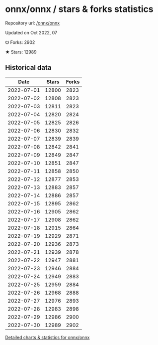 # onnx/onnx / stars & forks statistics

Repository url: [/onnx/onnx](https://github.com/onnx/onnx)

Updated on Oct 2022, 07

☋ Forks: 2902

★ Stars: 12989

## Historical data
| Date | Stars | Forks |
|------|-------|-------|
| 2022-07-01 | 12800 | 2823 | 
| 2022-07-02 | 12808 | 2823 | 
| 2022-07-03 | 12811 | 2823 | 
| 2022-07-04 | 12820 | 2824 | 
| 2022-07-05 | 12825 | 2826 | 
| 2022-07-06 | 12830 | 2832 | 
| 2022-07-07 | 12839 | 2839 | 
| 2022-07-08 | 12842 | 2841 | 
| 2022-07-09 | 12849 | 2847 | 
| 2022-07-10 | 12851 | 2847 | 
| 2022-07-11 | 12858 | 2850 | 
| 2022-07-12 | 12877 | 2853 | 
| 2022-07-13 | 12883 | 2857 | 
| 2022-07-14 | 12886 | 2857 | 
| 2022-07-15 | 12895 | 2862 | 
| 2022-07-16 | 12905 | 2862 | 
| 2022-07-17 | 12908 | 2862 | 
| 2022-07-18 | 12915 | 2864 | 
| 2022-07-19 | 12929 | 2871 | 
| 2022-07-20 | 12936 | 2873 | 
| 2022-07-21 | 12939 | 2878 | 
| 2022-07-22 | 12947 | 2881 | 
| 2022-07-23 | 12946 | 2884 | 
| 2022-07-24 | 12949 | 2883 | 
| 2022-07-25 | 12959 | 2884 | 
| 2022-07-26 | 12968 | 2888 | 
| 2022-07-27 | 12976 | 2893 | 
| 2022-07-28 | 12983 | 2898 | 
| 2022-07-29 | 12986 | 2900 | 
| 2022-07-30 | 12989 | 2902 | 


[Detailed charts & statistics for onnx/onnx](https://reviewgithub.com/rep/onnx/onnx)
